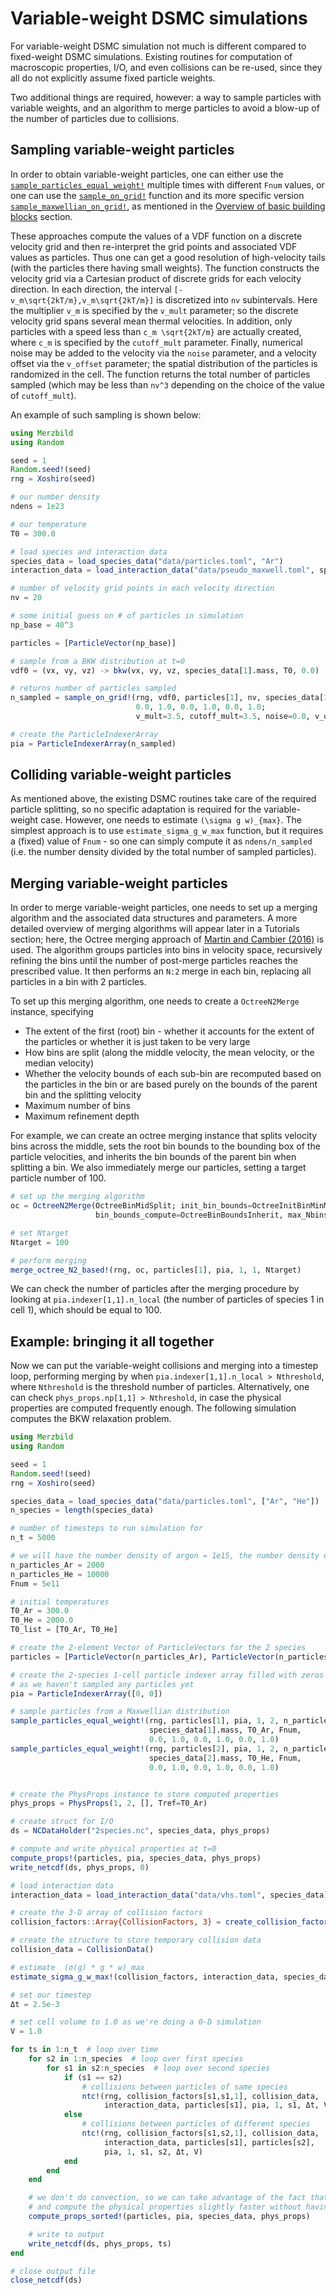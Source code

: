 # Variable-weight DSMC simulations

For variable-weight DSMC simulation not much is different compared to fixed-weight DSMC simulations.
Existing routines for computation of macroscopic properties, I/O, and even collisions can be re-used, since
they all do not explicitly assume fixed particle weights.

Two additional things are required, however: a way to sample particles with variable weights, and
an algorithm to merge particles to avoid a blow-up of the number of particles due to collisions.

## Sampling variable-weight particles
In order to obtain variable-weight particles, one can either use the [`sample_particles_equal_weight!`](@ref)
multiple times with different `Fnum` values, or one can use the 
[`sample_on_grid!`](@ref) function and its more specific version [`sample_maxwellian_on_grid!`](@ref), as mentioned
in the [Overview of basic building blocks](@ref) section.

These approaches compute the values of a VDF function on a discrete velocity grid and then re-interpret the grid points
and associated VDF values as particles. Thus one can get a good resolution of high-velocity tails (with the particles there
having small weights). The function constructs the velocity grid via a Cartesian product of discrete grids for each velocity direction.
In each direction, the interval ``[-v_m\sqrt{2kT/m},v_m\sqrt{2kT/m}]`` is discretized into `nv` subintervals. Here
the multiplier ``v_m`` is specified by the `v_mult` parameter; so the discrete velocity grid spans several mean thermal velocities.
In addition, only particles with a speed less than ``c_m \sqrt{2kT/m}`` are actually created, where ``c_m`` is specified by
the `cutoff_mult` parameter. Finally, numerical noise may be added to the velocity via the `noise` parameter,
and a velocity offset via the `v_offset` parameter; the spatial distribution of the particles is randomized in the cell.
The function returns the total number of particles sampled (which may be less than `nv^3` depending on the choice of the value
of `cutoff_mult`).

An example of such sampling is shown below:
```julia
using Merzbild
using Random

seed = 1
Random.seed!(seed)
rng = Xoshiro(seed)

# our number density
ndens = 1e23 

# our temperature
T0 = 300.0  

# load species and interaction data
species_data = load_species_data("data/particles.toml", "Ar")
interaction_data = load_interaction_data("data/pseudo_maxwell.toml", species_data)

# number of velocity grid points in each velocity direction
nv = 20  

# some initial guess on # of particles in simulation
np_base = 40^3  

particles = [ParticleVector(np_base)]

# sample from a BKW distribution at t=0
vdf0 = (vx, vy, vz) -> bkw(vx, vy, vz, species_data[1].mass, T0, 0.0)

# returns number of particles sampled
n_sampled = sample_on_grid!(rng, vdf0, particles[1], nv, species_data[1].mass, T0, ndens,
                            0.0, 1.0, 0.0, 1.0, 0.0, 1.0;
                            v_mult=3.5, cutoff_mult=3.5, noise=0.0, v_offset=[0.0, 0.0, 0.0])

# create the ParticleIndexerArray
pia = ParticleIndexerArray(n_sampled)
```

## Colliding variable-weight particles
As mentioned above, the existing DSMC routines take care of the required particle splitting, so no specific adaptation is required
for the variable-weight case. However, one needs to estimate ``(\sigma g w)_{max}``. The simplest approach is to
use `estimate_sigma_g_w_max` function, but it requires a (fixed) value of `Fnum` - so one can simply compute it as
`ndens/n_sampled` (i.e. the number density divided by the total number of sampled particles).

## Merging variable-weight particles
In order to merge variable-weight particles, one needs to set up a merging algorithm and the associated
data structures and parameters. A more detailed overview of merging algorithms will appear later in a Tutorials
section; here, the Octree merging approach of [Martin and Cambier (2016)](https://doi.org/10.1016/j.jcp.2016.01.020)
is used. The algorithm groups particles into bins in velocity space, recursively refining the bins until
the number of post-merge particles reaches the prescribed value. It then performs an ``N:2`` merge in each bin,
replacing all particles in a bin with 2 particles.

To set up this merging algorithm, one needs to create a `OctreeN2Merge` instance, specifying
- The extent of the first (root) bin - whether it accounts for the extent of the particles or whether it is just taken to be very large
- How bins are split (along the middle velocity, the mean velocity, or the median velocity)
- Whether the velocity bounds of each sub-bin are recomputed based on the particles in the bin or are based purely on the bounds of the parent bin and the splitting velocity
- Maximum number of bins
- Maximum refinement depth

For example, we can create an octree merging instance that splits velocity bins across the middle,
sets the root bin bounds to the bounding box of the particle velocities, and inherits the bin bounds of the parent
bin when splitting a bin. We also immediately merge our particles, setting a target particle number of 100.

```julia
# set up the merging algorithm
oc = OctreeN2Merge(OctreeBinMidSplit; init_bin_bounds=OctreeInitBinMinMaxVel,
                   bin_bounds_compute=OctreeBinBoundsInherit, max_Nbins=6000)

# set Ntarget
Ntarget = 100

# perform merging
merge_octree_N2_based!(rng, oc, particles[1], pia, 1, 1, Ntarget)
```

We can check the number of particles after the merging procedure by looking at `pia.indexer[1,1].n_local` (the number of particles
of species 1 in cell 1), which should be equal to 100.

## Example: bringing it all together
Now we can put the variable-weight collisions and merging into a timestep loop, performing merging by when `pia.indexer[1,1].n_local > Nthreshold`,
where `Nthreshold` is the threshold number of particles. Alternatively, one can check `phys_props.np[1,1] > Nthreshold`, in case the physical
properties are computed frequently enough. The following simulation computes the BKW relaxation problem.
```julia
using Merzbild
using Random

seed = 1
Random.seed!(seed)
rng = Xoshiro(seed)

species_data = load_species_data("data/particles.toml", ["Ar", "He"])
n_species = length(species_data)

# number of timesteps to run simulation for
n_t = 5000

# we will have the number density of argon = 1e15, the number density of helium = 5e15
n_particles_Ar = 2000
n_particles_He = 10000
Fnum = 5e11

# initial temperatures
T0_Ar = 300.0
T0_He = 2000.0
T0_list = [T0_Ar, T0_He]

# create the 2-element Vector of ParticleVectors for the 2 species
particles = [ParticleVector(n_particles_Ar), ParticleVector(n_particles_He)]

# create the 2-species 1-cell particle indexer array filled with zeros
# as we haven't sampled any particles yet
pia = ParticleIndexerArray([0, 0])

# sample particles from a Maxwellian distribution
sample_particles_equal_weight!(rng, particles[1], pia, 1, 2, n_particles_Ar,
                               species_data[1].mass, T0_Ar, Fnum,
                               0.0, 1.0, 0.0, 1.0, 0.0, 1.0)
sample_particles_equal_weight!(rng, particles[2], pia, 1, 2, n_particles_He,
                               species_data[2].mass, T0_He, Fnum,
                               0.0, 1.0, 0.0, 1.0, 0.0, 1.0)


# create the PhysProps instance to store computed properties
phys_props = PhysProps(1, 2, [], Tref=T0_Ar)

# create struct for I/O
ds = NCDataHolder("2species.nc", species_data, phys_props)

# compute and write physical properties at t=0
compute_props!(particles, pia, species_data, phys_props)
write_netcdf(ds, phys_props, 0)

# load interaction data
interaction_data = load_interaction_data("data/vhs.toml", species_data)

# create the 3-D array of collision factors
collision_factors::Array{CollisionFactors, 3} = create_collision_factors_array(n_species)

# create the structure to store temporary collision data
collision_data = CollisionData()

# estimate  (σ(g) * g * w)_max
estimate_sigma_g_w_max!(collision_factors, interaction_data, species_data, T0_list, Fnum)

# set our timestep
Δt = 2.5e-3

# set cell volume to 1.0 as we're doing a 0-D simulation
V = 1.0

for ts in 1:n_t  # loop over time
    for s2 in 1:n_species  # loop over first species
        for s1 in s2:n_species  # loop over second species
            if (s1 == s2)
                # collisions between particles of same species
                ntc!(rng, collision_factors[s1,s1,1], collision_data,
                     interaction_data, particles[s1], pia, 1, s1, Δt, V)
            else
                # collisions between particles of different species
                ntc!(rng, collision_factors[s1,s2,1], collision_data,
                     interaction_data, particles[s1], particles[s2],
                     pia, 1, s1, s2, Δt, V)
            end
        end
    end

    # we don't do convection, so we can take advantage of the fact that the particles stay sorted
    # and compute the physical properties slightly faster without having to sort the particles
    compute_props_sorted!(particles, pia, species_data, phys_props)

    # write to output
    write_netcdf(ds, phys_props, ts)
end

# close output file
close_netcdf(ds)
```